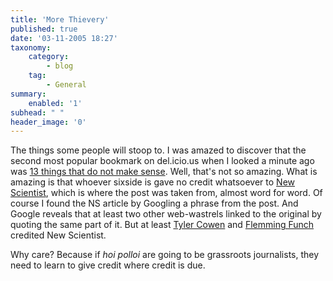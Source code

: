 ```yaml
---
title: 'More Thievery'
published: true
date: '03-11-2005 18:27'
taxonomy:
    category:
        - blog
    tag:
        - General
summary:
    enabled: '1'
subhead: " "
header_image: '0'
---
```


The things some people will stoop to.  I was amazed to discover that the second most popular bookmark on del.icio.us when I looked a minute ago was [13 things that do not make sense](https://web.archive.org/web/20051104023034/http://www.sixside.com/13_things_that_do_not_make_sense.htm). Well, that's not so amazing. What is amazing is that whoever sixside is gave no credit whatsoever to [New Scientist](https://www.newscientist.com/article/mg18524911-600-13-things-that-do-not-make-sense/), which is where the post was taken from, almost word for word. Of course I found the NS article by Googling a phrase from the post. And Google reveals that at least two other web-wastrels linked to the original by quoting the same part of it. But at least [Tyler Cowen](https://www.marginalrevolution.com/marginalrevolution/2005/03/13_scientific_p.html) and [Flemming Funch](http://ming.tv/flemming2.php/__show_article/_a000010-001492.htm) credited New Scientist.

Why care? Because if _hoi polloi_ are going to be grassroots journalists, they need to learn to give credit where credit is due.
